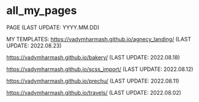 # all_my_pages

PAGE (LAST UPDATE: YYYY.MM.DD)

MY TEMPLATES:
https://vadymharmash.github.io/agnecy_landing/ (LAST UPDATE: 2022.08.23)

https://vadymharmash.github.io/bakery/ (LAST UPDATE: 2022.08.18)

https://vadymharmash.github.io/scss_import/ (LAST UPDATE: 2022.08.12)

https://vadymharmash.github.io/prechu/ (LAST UPDATE: 2022.08.11)

https://vadymharmash.github.io/travels/ (LAST UPDATE: 2022.08.02)
